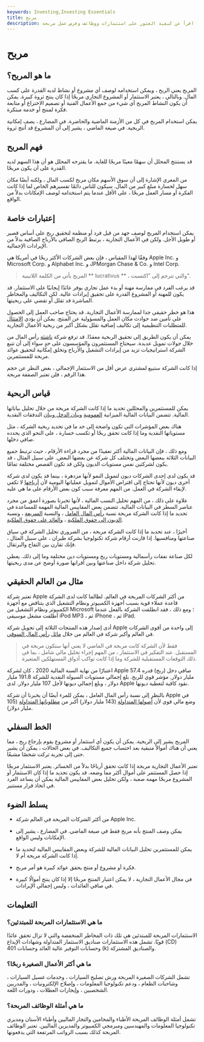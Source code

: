 ```yaml
---
keywords: Investing,Investing Essentials
title: مربح
description: المربح يشير إلى استثمار أو نشاط مربح. اقرأ عن كيفية العثور على استثمارات ووظائف وفرص عمل مربحة.
---
```


# مربح
## ما هو المربح؟

المربح يعني الربح ، ويمكن استخدامه لوصف أي مشروع أو نشاط لديه القدرة على كسب المال. وبالتالي ، يعتبر الاستثمار أو المشروع التجاري مربحًا إذا كان ينتج ثروة كبيرة. يمكن أن يكون النشاط المربح أي شيء من جمع الأعمال الفنية أو تصميم الاختراع أو متابعة فكرة لمنتج أو خدمة مبتكرة.

يمكن استخدام المربح في كل من الأزمنة الماضية والحاضرة. في المضارع ، يصف إمكانية الربحية. في صيغة الماضي ، يشير إلى أن المشروع قد أنتج ثروة.

## فهم المربح

قد يستنتج المحلل أن سهمًا معينًا مربحًا للغاية. ما يقترحه المحلل هو أن هذا السهم لديه القدرة على أن يكون مربحًا.

من المغري الإشارة إلى أن سوق الأسهم مكان مربح لكسب المال ، ولكنه أيضًا مكان سهل لخسارة مبلغ كبير من المال. سيكون للناس دائمًا تفسيرهم الخاص لما إذا كانت الفكرة أو مسار العمل مربحًا ، على الأقل عندما يتم استخدامه لوصف الإمكانات بدلاً من الواقع.

## إعتبارات خاصة

يمكن استخدام المربح لوصف جهد من قبل فرد أو منظمة لتحقيق ربح على أساس قصير أو طويل الأجل. ولكن في الأعمال التجارية ، يرتبط الربح الصافي بالأرباح الصافية بدلاً من الإيرادات الإجمالية.

وفقًا لهذا المقياس ، فإن بعض الشركات الأكثر ربحًا في أمريكا هي Apple Inc. و Microsoft Corp. و Alphabet Inc. و JPMorgan Chase & Co. و Intel Corp.

> المربح يأتي من الكلمة اللاتينية ** lucrativus ** ، والتي تترجم إلى "اكتسبت".

>

قد يرغب الفرد في ممارسة مهنة أو بدء عمل تجاري يوفر عائدًا إيجابيًا على الاستثمار. قد يكون للمهنة أو المشروع القدرة على تحقيق إيرادات عالية. لكن التكاليف والمخاطر المباشرة قد تقلل أو تقضي على ربحيتها.

هذا هو خطر حقيقي جدا لممارسة الأعمال التجارية. قد يحتاج صاحب العمل إلى الحصول على تأمين ضد حوادث مكان العمل والمسؤولية عن المنتج. يمكن أن يؤدي [الامتثال](/compliancedepartment) للمتطلبات التنظيمية إلى تكاليف إضافية تقلل بشكل أكبر من ربحية الأعمال التجارية.

يمكن أن يكون الطريق إلى تحقيق الربحية معقدًا. قد ترفع شركة [ناشئة](/startup) رأس المال من خلال جولات تمويل عديدة. سيحتاج المستثمرون والمؤسسون على حدٍ سواء إلى أن تتبع الشركة استراتيجيات تزيد من إيرادات التشغيل والأرباح وتخلق إمكانية لتحقيق عوائد مربحة للمستثمرين.

إذا كانت الشركة ستبيع لمشتري عرض أقل من الاستثمار الإجمالي ، بغض النظر عن حجم هذا الرقم ، فلن تعتبر الصفقة مربحة.

## قياس الربحية

يمكن للمستثمرين والمحللين تحديد ما إذا كانت الشركة مربحة من خلال تحليل بياناتها المالية. تتضمن البيانات المالية الميزانية [العمومية](/balancesheet) [وبيان الدخل وبيان](/incomestatement) التدفقات النقدية.

هناك بعض المؤشرات التي تكون واضحة إلى حد ما في تحديد ربحية الشركة ، مثل مستوياتها النقدية وما إذا كانت تحقق ربحًا أو تكسب خسارة ، على النحو الذي يحدده صافي دخلها.

ومع ذلك ، فإن البيانات المالية أكثر تعقيدًا من مجرد قراءة الأرقام ، حيث ترتبط جميع البيانات الثلاثة ببعضها البعض وتختلف كل شركة عن بعضها البعض. على سبيل المثال ، قد يكون لشركتين نفس مستويات الديون ولكن قد تكون القصص مختلفة تمامًا.

قد يكون لدى إحدى الشركات ديون لتمويل النمو لأنها مزدهرة ، بينما قد يكون لدى شركة أخرى ديون لأنها تحتاج إلى اقتراض الأموال لتمويل عملياتها اليومية لأن [أرباحها](/earnings) لا تكفي لإبقاء الشركة في العمل. من المهم معرفة سبب كون بعض الأرقام على ما هي عليه.

علاوة على ذلك ، من المهم تحليل النسب المالية ، لأنها تخبرنا بصورة أعمق من مجرد عناصر السطر في البيانات المالية. تتضمن بعض المقاييس المالية المهمة للمساعدة في تحديد ما إذا كانت الشركة مربحة نسبة [رأس المال العامل](/workingcapital) ، والنسبة [السريعة](/quickratio) ، ونسبة [الديون إلى حقوق الملكية](/debtequityratio) ، [والعائد على حقوق الملكية](/returnonequity).

أخيرًا ، عند تحديد ما إذا كانت الشركة مربحة ، من الضروري تحليل الشركة في سياق صناعتها ومنافسيها. إذا قارنت أرقام شركة تكنولوجيا بشركة طيران ، على سبيل المثال ، فإنك تقارن بين التفاح والبرتقال.

لكل صناعة نفقات رأسمالية ومستويات ربح ومستويات دين مختلفة وما إلى ذلك. يعطي تحليل شركة داخل صناعتها وبين أقرانها صورة أوضح عن مدى ربحيتها.

## مثال من العالم الحقيقي

تعتبر شركة Apple من أكثر الشركات المربحة في العالم. لطالما كانت لدى الشركة قاعدة عملاء قوية بسبب أجهزة الكمبيوتر ونظام التشغيل الذي يتناقض مع أجهزة الكمبيوتر ونظام التشغيل من Microsoft ؛ ومع ذلك ، فقد انطلقت الشركة بالفعل عندما أطلقت مشغل موسيقى iPod MP3 ، ثم iPhone ، ثم iPad.

أدى إصدار هذه المنتجات الثلاثة إلى تحويل شركة Apple إلى واحدة من أقوى الشركات في العالم وأكبر شركة في العالم من خلال [مائل](/marketcapitalization) [رأس المال السوقي](/marketcapitalization).

> فقط لأن الشركة كانت مربحة في الماضي لا يعني أنها ستكون مربحة في المستقبل. عند التفكير في الاستثمار ، من المهم إجراء تحليل مالي شامل ، بما في ذلك التوقعات المستقبلية للشركة وما إذا كانت تواكب أذواق المستهلكين المتغيرة.

>

اعتبارًا من نهاية السنة المالية 2020 ، كان لشركة Apple صافي دخل (ربح) قدره 57.4 مليار دولار. مؤشر قوي للربح. بلغ إجمالي مستويات السيولة النقدية للشركة 191.8 مليار دولار ، وبلغ إجمالي ديونها لأجل 107 مليار دولار. لدى Apple نقود كافية لتغطية ديونها.

بالنظر إلى نسبة رأس المال العامل ، يمكن للمرء أيضًا أن يخبرنا أن شركة Apple في وضع مالي قوي لأن [أصولها المتداولة](/currentassets) (143 مليار دولار) أكبر من [مطلوباتها المتداولة](/currentliabilities) (105 مليار دولار).

## الخط السفلي

المربح يشير إلى الربحية. يمكن أن يكون أي استثمار أو مشروع يقوم بإرجاع ربح ، مما يعني أن هناك أموالاً متبقية بعد احتساب جميع التكاليف. في بعض الحالات ، يمكن أن يشير حتى إلى تجربة تركت شخصًا مشبعًا.

تعتبر الأعمال التجارية مربحة إذا كانت تحقق أرباحًا بدلاً من الخسائر. يعتبر الاستثمار مربحًا إذا حصل المستثمر على أموال أكثر مما وضعه. قد يكون تحديد ما إذا كان الاستثمار أو المشروع مربحًا مهمة صعبة ، ولكن تحليل بعض المقاييس المالية يمكن أن يساعد الفرد في اتخاذ قرار مستنير.

## يسلط الضوء

- من أكثر الشركات المربحة في العالم شركة Apple Inc.

- يمكن وصف المنتج بأنه مربح فقط في صيغة الماضي. في المضارع ، يشير إلى الإمكانات وليس الواقع.

- يمكن للمستثمرين تحليل البيانات المالية للشركة وبعض المقاييس المالية لتحديد ما إذا كانت الشركة مربحة أم لا.

- فكرة أو مشروع أو منتج يحقق عوائد كبيرة هو أمر مربح.

- في مجال الأعمال التجارية ، لا يمكن اعتبار المنتج مربحًا إلا إذا كان ينتج أموالًا كبيرة في صافي العائدات ، وليس إجمالي الإيرادات.

## التعليمات

### ما هي الاستثمارات المربحة للمبتدئين؟

الاستثمارات المربحة للمبتدئين هي تلك ذات المخاطر المنخفضة والتي لا تزال تحقق عائدًا قويًا. تشمل هذه الاستثمارات صناديق الاستثمار المتداولة وشهادات الإيداع (CD) وحسابات التوفير عالية العائد وحسابات 401 (k) والصناديق المشتركة.

### ما هي أكثر الأعمال الصغيرة ربحًا؟

تشمل الشركات الصغيرة المربحة ورش تصليح السيارات ، وخدمات غسيل السيارات ، وشاحنات الطعام ، ودعم تكنولوجيا المعلومات ، وإصلاح الإلكترونيات ، والمدربين الشخصيين ، وإيجارات العطلات ، ودورات اللغة.

### ما هي أمثلة الوظائف المربحة؟

تشمل أمثلة الوظائف المربحة الأطباء والمحامين والتجار الماليين وأطباء الأسنان ومديري تكنولوجيا المعلومات والمهندسين ومبرمجي الكمبيوتر والمديرين الماليين. تعتبر الوظائف المربحة كذلك بسبب الرواتب المرتفعة التي يدفعونها.

